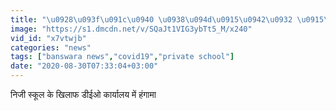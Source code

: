 ```yaml
---
title: "\u0928\u093f\u091c\u0940 \u0938\u094d\u0915\u0942\u0932 \u0915\u0947 \u0916\u093f\u0932\u093e\u092b \u0921\u0940\u0908\u0913 \u0915\u093e\u0930\u094d\u092f\u093e\u0932\u092f \u092e\u0947\u0902 \u0939\u0902\u0917\u093e\u092e\u093e"
image: "https://s1.dmcdn.net/v/SQaJt1VIG3ybTt5_M/x240"
vid_id: "x7vtwjb"
categories: "news"
tags: ["banswara news","covid19","private school"]
date: "2020-08-30T07:33:04+03:00"
---
```

निजी स्कूल के खिलाफ डीईओ कार्यालय में हंगामा
